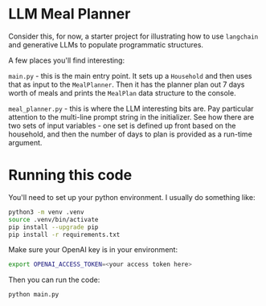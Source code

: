 # LLM Meal Planner

Consider this, for now, a starter project for illustrating how to use `langchain` and generative LLMs to populate
programmatic structures.

A few places you'll find interesting:

`main.py` - this is the main entry point. It sets up a `Household` and then uses that as input to the `MealPlanner`.
Then it has the planner plan out 7 days worth of meals and prints the `MealPlan` data structure to the console.

`meal_planner.py` - this is where the LLM interesting bits are. Pay particular attention to the multi-line prompt string
in the initializer. See how there are two sets of input variables - one set is defined up front based on the household,
and then the number of days to plan is provided as a run-time argument.

# Running this code

You'll need to set up your python environment. I usually do something like:

```bash
python3 -m venv .venv
source .venv/bin/activate
pip install --upgrade pip
pip install -r requirements.txt
```

Make sure your OpenAI key is in your environment:

```bash
export OPENAI_ACCESS_TOKEN=<your access token here>
```

Then you can run the code:

```bash
python main.py
```